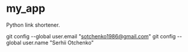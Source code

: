 # my_app

Python link shortener.

git config --global user.email "sotchenko1986@gmail.com"
git config --global user.name "Serhii Otchenko"
